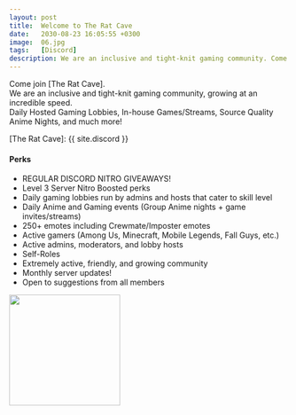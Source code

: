```yaml
---
layout: post
title:  Welcome to The Rat Cave
date:   2030-08-23 16:05:55 +0300
image:  06.jpg
tags:   [Discord]
description: We are an inclusive and tight-knit gaming community. Come join us for Daily Hosted Among Us Lobbies, In-house Games, Source Quality Anime Streams, and more!
---
```


Come join [The Rat Cave].  
We are an inclusive and tight-knit gaming community, growing at an incredible speed.  
Daily Hosted Gaming Lobbies, In-house Games/Streams, Source Quality Anime Nights, and much more!

[The Rat Cave]: {{ site.discord }}
 
#### Perks #####
- REGULAR DISCORD NITRO GIVEAWAYS!
- Level 3 Server Nitro Boosted perks
- Daily gaming lobbies run by admins and hosts that cater to skill level
- Daily Anime and Gaming events (Group Anime nights + game invites/streams)
- 250+ emotes including Crewmate/Imposter emotes
- Active gamers (Among Us, Minecraft, Mobile Legends, Fall Guys, etc.)
- Active admins, moderators, and lobby hosts
- Self-Roles
- Extremely active, friendly, and growing community
- Monthly server updates!
- Open to suggestions from all members

<img style="text-align: center" src="{{site.baseurl}}/img/RatCaveWelcome.jpg" height="200">  






